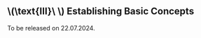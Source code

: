 <script src="load-mathjax.js" async></script>

## \\(\\text{III}\\ \\) Establishing Basic Concepts

To be released on 22.07.2024.
